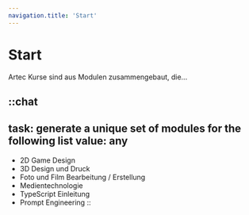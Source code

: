 ```yaml
---
navigation.title: 'Start'
---
```


# Start

Artec Kurse sind aus Modulen zusammengebaut, die...

::chat
---
task: generate a unique set of modules for the following list
value: any
---
- 2D Game Design
- 3D Design und Druck
- Foto und Film Bearbeitung / Erstellung
- Medientechnologie
- TypeScript Einleitung
- Prompt Engineering
::
